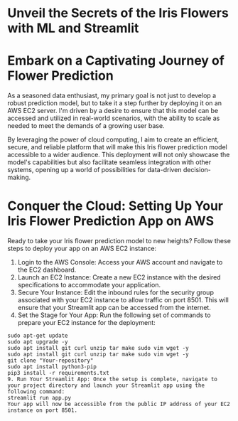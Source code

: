 # Unveil the Secrets of the Iris Flowers with ML and Streamlit
# Embark on a Captivating Journey of Flower Prediction
As a seasoned data enthusiast, my primary goal is not just to develop a robust prediction model, but to take it a step further by deploying it on an AWS EC2 server. I'm driven by a desire to ensure that this model can be accessed and utilized in real-world scenarios, with the ability to scale as needed to meet the demands of a growing user base.

By leveraging the power of cloud computing, I aim to create an efficient, secure, and reliable platform that will make this Iris flower prediction model accessible to a wider audience. This deployment will not only showcase the model's capabilities but also facilitate seamless integration with other systems, opening up a world of possibilities for data-driven decision-making.

# Conquer the Cloud: Setting Up Your Iris Flower Prediction App on AWS
Ready to take your Iris flower prediction model to new heights? Follow these steps to deploy your app on an AWS EC2 instance:

1. Login to the AWS Console: Access your AWS account and navigate to the EC2 dashboard.
2. Launch an EC2 Instance: Create a new EC2 instance with the desired specifications to accommodate your application.
3. Secure Your Instance: Edit the inbound rules for the security group associated with your EC2 instance to allow traffic on port 8501. This will ensure that your Streamlit app can be accessed from the internet.
4. Set the Stage for Your App: Run the following set of commands to prepare your EC2 instance for the deployment:
```sudo apt update
sudo apt-get update
sudo apt upgrade -y
sudo apt install git curl unzip tar make sudo vim wget -y
sudo apt install git curl unzip tar make sudo vim wget -y
git clone "Your-repository"
sudo apt install python3-pip
pip3 install -r requirements.txt
9. Run Your Streamlit App: Once the setup is complete, navigate to your project directory and launch your Streamlit app using the following command:
streamlit run app.py
Your app will now be accessible from the public IP address of your EC2 instance on port 8501.
